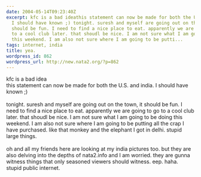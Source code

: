 ```yaml
---
date: 2004-05-14T09:23:40Z
excerpt: kfc is a bad ideathis statement can now be made for both the U.S. and india.
  I should have known ;) tonight. suresh and myself are going out on the town, it
  should be fun. I need to find a nice place to eat. apparently we are going to go
  to a cool club later. that shoudl be nice. I am not sure what I am going to be doing
  this weekend. I am also not sure where I am going to be putti...
tags: internet, india
title: yea.
wordpress_id: 862
wordpress_url: http://new.nata2.org/?p=862
---
```


kfc is a bad idea<br/>this statement can now be made for both the U.S. and india. I should have known ;) <br/><br/>tonight. suresh and myself are going out on the town, it should be fun. I need to find a nice place to eat. apparently we are going to go to a cool club later. that shoudl be nice. I am not sure what I am going to be doing this weekend. I am also not sure where I am going to be putting all the crap I have purchased. like that monkey and the elephant I got in delhi. stupid large things. <br/><br/>oh and all my friends here are looking at my india pictures too. but they are also delving into the depths of nata2.info and I am worried. they are gunna witness things that only seasoned viewers should witness. eep. haha. stupid public internet. 
